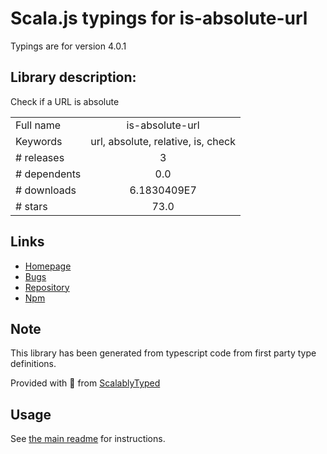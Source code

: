 
# Scala.js typings for is-absolute-url

Typings are for version 4.0.1

## Library description:
Check if a URL is absolute

|                    |                 |
| ------------------ | :-------------: |
| Full name          | is-absolute-url |
| Keywords           | url, absolute, relative, is, check |
| # releases         | 3 |
| # dependents       | 0.0 |
| # downloads        | 6.1830409E7 |
| # stars            | 73.0 |

## Links
- [Homepage](https://github.com/sindresorhus/is-absolute-url#readme)
- [Bugs](https://github.com/sindresorhus/is-absolute-url/issues)
- [Repository](https://github.com/sindresorhus/is-absolute-url)
- [Npm](https://www.npmjs.com/package/is-absolute-url)
    


## Note
This library has been generated from typescript code from first party type definitions.

Provided with :purple_heart: from [ScalablyTyped](https://github.com/oyvindberg/ScalablyTyped)

## Usage
See [the main readme](../../readme.md) for instructions.


